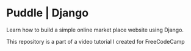 # Puddle | Django

Learn how to build a simple online market place website using Django.

This repository is a part of a video tutorial I created for FreeCodeCamp


